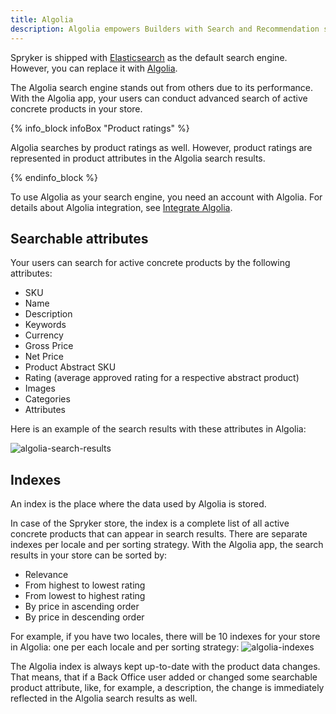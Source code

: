```yaml
---
title: Algolia
description: Algolia empowers Builders with Search and Recommendation services to create world-class digital experiences.
---
```


Spryker is shipped with [Elasticsearch]((https://www.elastic.co/elasticsearch/)) as the default search engine. However, you can replace it with [Algolia](https://www.algolia.com/).

The Algolia search engine stands out from others due to its performance. With the Algolia app, your users can conduct advanced search of active concrete products in your store. 

{% info_block infoBox "Product ratings" %}

Algolia searches by product ratings as well. However, product ratings are represented in product attributes in the Algolia search results.

{% endinfo_block %}

To use Algolia as your search engine, you need an account with Algolia. For details about Algolia integration, see [Integrate Algolia](/docs/pbc/all/search/integrate-algolia.html).

## Searchable attributes

Your users can search for active concrete products by the following attributes:

- SKU
- Name
- Description
- Keywords
- Currency
- Gross Price
- Net Price
- Product Abstract SKU
- Rating (average approved rating for a respective abstract product)
- Images
- Categories
- Attributes

Here is an example of the search results with these attributes in Algolia:

![algolia-search-results](https://spryker.s3.eu-central-1.amazonaws.com/docs/pbc/all/search/algolia/algolia/algolia-search-results.png)

## Indexes

An index is the place where the data used by Algolia is stored.

In case of the Spryker store, the index is a complete list of all active concrete products that can appear in search results.
There are separate indexes per locale and per sorting strategy. With the Algolia app, the search results in your store can be sorted by:

- Relevance
- From highest to lowest rating
- From lowest to highest rating
- By price in ascending order
- By price in descending order

For example, if you have two locales, there will be 10 indexes for your store in Algolia: one per each locale and per sorting strategy:
![algolia-indexes](https://spryker.s3.eu-central-1.amazonaws.com/docs/pbc/all/search/algolia/algolia/algolia-index.png)

The Algolia index is always kept up-to-date with the product data changes. That means, that if a Back Office user added or changed some searchable product attribute, like, for example, a description, the change is immediately reflected in the Algolia search results as well.
